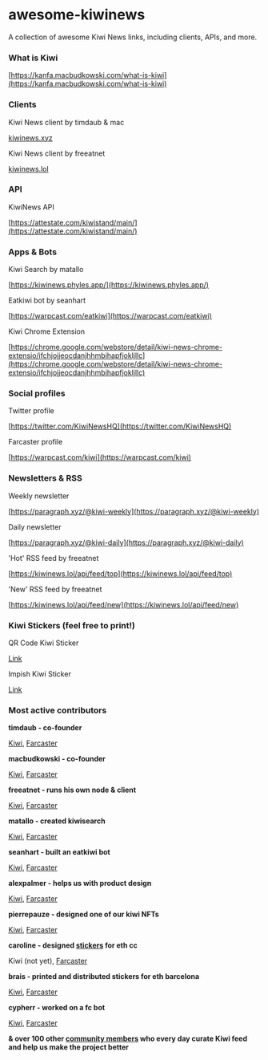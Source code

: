 # awesome-kiwinews
A collection of awesome Kiwi News links, including clients, APIs, and more.

### What is Kiwi

[https://kanfa.macbudkowski.com/what-is-kiwi](https://kanfa.macbudkowski.com/what-is-kiwi)

### Clients

Kiwi News client by timdaub & mac

[kiwinews.xyz](kiwinews.xyz)

Kiwi News client by freeatnet

[kiwinews.lol](https://kiwinews.lol/)

### API

KiwiNews API

[https://attestate.com/kiwistand/main/](https://attestate.com/kiwistand/main/)

### Apps & Bots

Kiwi Search by matallo

[https://kiwinews.phyles.app/](https://kiwinews.phyles.app/)

Eatkiwi bot by seanhart

[https://warpcast.com/eatkiwi](https://warpcast.com/eatkiwi)

Kiwi Chrome Extension

[https://chrome.google.com/webstore/detail/kiwi-news-chrome-extensio/ifchjojjeocdanjhhmbihapfjokljllc](https://chrome.google.com/webstore/detail/kiwi-news-chrome-extensio/ifchjojjeocdanjhhmbihapfjokljllc)

### Social profiles

Twitter profile

[https://twitter.com/KiwiNewsHQ](https://twitter.com/KiwiNewsHQ)

Farcaster profile

[https://warpcast.com/kiwi](https://warpcast.com/kiwi)

### Newsletters & RSS

Weekly newsletter

[https://paragraph.xyz/@kiwi-weekly](https://paragraph.xyz/@kiwi-weekly)

Daily newsletter

[https://paragraph.xyz/@kiwi-daily](https://paragraph.xyz/@kiwi-daily)

'Hot' RSS feed by freeatnet

[https://kiwinews.lol/api/feed/top](https://kiwinews.lol/api/feed/top)

'New' RSS feed by freeatnet

[https://kiwinews.lol/api/feed/new](https://kiwinews.lol/api/feed/new)

### Kiwi Stickers (feel free to print!)

QR Code Kiwi Sticker

[Link](https://drive.google.com/file/d/1gqYk6IOkyox_ia3-EvoIdsejk7mDh0J-/view?usp=drive_link)

Impish Kiwi Sticker

[Link](https://drive.google.com/file/d/1ldAjyrLTT26GGvTJn14zB8NGube94Wyn/view?usp=drive_link)

### Most active contributors

**timdaub - co-founder**

[Kiwi](https://news.kiwistand.com/upvotes?address=0xee324c588ceF1BF1c1360883E4318834af66366d), [Farcaster](https://warpcast.com/timdaub.eth)



**macbudkowski - co-founder**

[Kiwi](https://news.kiwistand.com/upvotes?address=0x3e6c23CdAa52B1B6621dBb30c367d16ace21F760), [Farcaster](https://warpcast.com/macbudkowski)



**freeatnet - runs his own node & client**

[Kiwi](https://news.kiwistand.com/upvotes?address=0x7252921bD62996dE2fC352710AeA0295a4143218), [Farcaster](https://warpcast.com/freeatnet)



**matallo - created kiwisearch**

[Kiwi](https://news.kiwistand.com/upvotes?address=0xCf7ecA52dE76E72e562ADddb513CeF4c609f1fd2), [Farcaster](https://warpcast.com/matallo.eth)



**seanhart - built an eatkiwi bot**

[Kiwi](https://news.kiwistand.com/upvotes?address=0x38e8A52Ee60ea89A5b086cD0D3dA4108EFD4827E), [Farcaster](https://warpcast.com/seanhart.eth)



**alexpalmer - helps us with product design**

[Kiwi](https://news.kiwistand.com/upvotes?address=0x3601a913fD3466f30f5ABb978E484d1B37Ce995D), [Farcaster](https://warpcast.com/thatalexpalmer.eth)



**pierrepauze - designed one of our kiwi NFTs**

[Kiwi](https://news.kiwistand.com/upvotes?address=0xDc3BB7ebfFA056Fa67A6d3a5F1BCd96379b8B6D0), [Farcaster](https://warpcast.com/pierrepauze)



**caroline - designed [stickers](https://warpcast.com/see-dwyer/0xdcf600) for eth cc**

Kiwi (not yet), [Farcaster](https://warpcast.com/see-dwyer)



**brais - printed and distributed stickers for eth barcelona**

[Kiwi](https://news.kiwistand.com/upvotes?address=0x380604e85E772f51014636Aa72B107F163609DdE), [Farcaster](https://warpcast.com/chi)



**cypherr - worked on a fc bot**

[Kiwi](https://news.kiwistand.com/upvotes?address=0x0DF5Ba52e8C055950AaAf5fcFE829020e898ee60), [Farcaster](https://warpcast.com/ayushm.eth)



**& over 100 other [community members](https://news.kiwistand.com/community) who every day curate Kiwi feed and help us make the project better**


